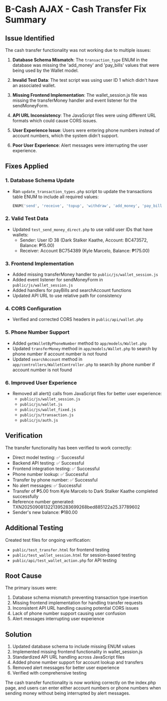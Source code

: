 # B-Cash AJAX - Cash Transfer Fix Summary

## Issue Identified
The cash transfer functionality was not working due to multiple issues:

1. **Database Schema Mismatch**: The `transaction_type` ENUM in the database was missing the 'add_money' and 'pay_bills' values that were being used by the Wallet model.

2. **Invalid Test Data**: The test script was using user ID 1 which didn't have an associated wallet.

3. **Missing Frontend Implementation**: The wallet_session.js file was missing the transferMoney handler and event listener for the sendMoneyForm.

4. **API URL Inconsistency**: The JavaScript files were using different URL formats which could cause CORS issues.

5. **User Experience Issue**: Users were entering phone numbers instead of account numbers, which the system didn't support.

6. **Poor User Experience**: Alert messages were interrupting the user experience.

## Fixes Applied

### 1. Database Schema Update
- Ran `update_transaction_types.php` script to update the transactions table ENUM to include all required values:
  ```sql
  ENUM('send', 'receive', 'topup', 'withdraw', 'add_money', 'pay_bills')
  ```

### 2. Valid Test Data
- Updated `test_send_money_direct.php` to use valid user IDs that have wallets:
  - Sender: User ID 38 (Dark Stalker Kaathe, Account: BC473572, Balance: ₱15.00)
  - Receiver: Account BC754389 (Kyle Marcelo, Balance: ₱175.00)

### 3. Frontend Implementation
- Added missing transferMoney handler to `public/js/wallet_session.js`
- Added event listener for sendMoneyForm in `public/js/wallet_session.js`
- Added handlers for payBills and searchAccount functions
- Updated API URL to use relative path for consistency

### 4. CORS Configuration
- Verified and corrected CORS headers in `public/api/wallet.php`

### 5. Phone Number Support
- Added `getWalletByPhoneNumber` method to `app/models/Wallet.php`
- Updated `transferMoney` method in `app/models/Wallet.php` to search by phone number if account number is not found
- Updated `searchAccount` method in `app/controllers/WalletController.php` to search by phone number if account number is not found

### 6. Improved User Experience
- Removed all alert() calls from JavaScript files for better user experience:
  - `public/js/wallet_session.js`
  - `public/js/wallet.js`
  - `public/js/wallet_fixed.js`
  - `public/js/transaction.js`
  - `public/js/auth.js`

## Verification
The transfer functionality has been verified to work correctly:
- Direct model testing: ✅ Successful
- Backend API testing: ✅ Successful
- Frontend integration testing: ✅ Successful
- Phone number lookup: ✅ Successful
- Transfer by phone number: ✅ Successful
- No alert messages: ✅ Successful
- Transfer of ₱5.00 from Kyle Marcelo to Dark Stalker Kaathe completed successfully
- Reference number generated: TXN2025090813221395283699268bed885122a25.37789602
- Sender's new balance: ₱180.00

## Additional Testing
Created test files for ongoing verification:
- `public/test_transfer.html` for frontend testing
- `public/test_wallet_session.html` for session-based testing
- `public/api/test_wallet_action.php` for API testing

## Root Cause
The primary issues were:
1. Database schema mismatch preventing transaction type insertion
2. Missing frontend implementation for handling transfer requests
3. Inconsistent API URL handling causing potential CORS issues
4. Lack of phone number support causing user confusion
5. Alert messages interrupting user experience

## Solution
1. Updated database schema to include missing ENUM values
2. Implemented missing frontend functionality in wallet_session.js
3. Standardized API URL handling across JavaScript files
4. Added phone number support for account lookup and transfers
5. Removed alert messages for better user experience
6. Verified with comprehensive testing

The cash transfer functionality is now working correctly on the index.php page, and users can enter either account numbers or phone numbers when sending money without being interrupted by alert messages.